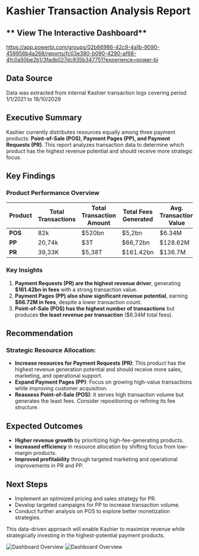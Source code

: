 # **Kashier Transaction Analysis Report**

 ## ** View The Interactive Dashboard** 
    
 https://app.powerbi.com/groups/02b66986-42c9-4a1b-9090-459956b4a268/reports/fc03e380-b090-4290-af66-4fc0a50be2b1/3fadb027dc935b347751?experience=power-bi

 ## **Data Source**
 Data was extracted from internal Kashier transaction logs covering period 1/1/2021 to 18/10/2029

## **Executive Summary**

Kashier currently distributes resources equally among three payment products: **Point-of-Sale (POS), Payment Pages (PP), and Payment Requests (PR)**. This report analyzes transaction data to determine which product has the highest revenue potential and should receive more strategic focus.

## **Key Findings**

### **Product Performance Overview**

| Product | Total Transactions | Total Transaction Amount | Total Fees Generated | Avg. Transaction Value | Avg. Fee per Transaction |
| --- | --- | --- | --- | --- | --- |
| **POS** | 82k | $520bn | $5,2bn | $6.34M | $63k |
| **PP** | 20,74k | $3T | $66,72bn | $128.62M | $3.21M |
| **PR** | 39,33K | $5,38T | $161.42bn | $136.7M | $4.1M |

### **Key Insights**

1. **Payment Requests (PR) are the highest revenue driver**, generating **$161.42bn in fees** with a strong transaction value.
2. **Payment Pages (PP) also show significant revenue potential**, earning **$66.72M in fees**, despite a lower transaction count.
3. **Point-of-Sale (POS) has the highest number of transactions** but produces **the least revenue per transaction** ($6.34M total fees).

## **Recommendation**

### **Strategic Resource Allocation:**

- **Increase resources for Payment Requests (PR)**: This product has the highest revenue generation potential and should receive more sales, marketing, and operational support.
- **Expand Payment Pages (PP)**: Focus on growing high-value transactions while improving customer acquisition.
- **Reassess Point-of-Sale (POS)**: It serves high transaction volume but generates the least fees. Consider repositioning or refining its fee structure.

## **Expected Outcomes**

- **Higher revenue growth** by prioritizing high-fee-generating products.
- **Increased efficiency** in resource allocation by shifting focus from low-margin products.
- **Improved profitability** through targeted marketing and operational improvements in PR and PP.

## **Next Steps**

- Implement an optimized pricing and sales strategy for PR.
- Develop targeted campaigns for PP to increase transaction volume.
- Conduct further analysis on POS to explore better monetization strategies.

This data-driven approach will enable Kashier to maximize revenue while strategically investing in the highest-potential payment products.


![Dashboard Overview](./screenshots/dashboard.png)
![Dashboard Overview](./screenshots/dashboard.png)

